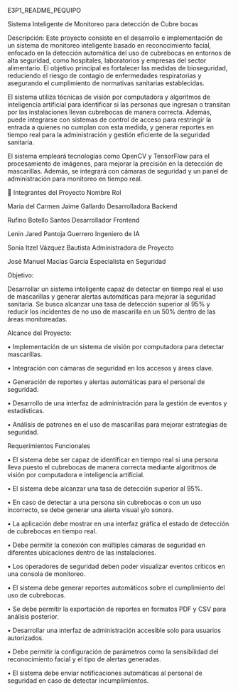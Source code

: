 E3P1_README_PEQUIPO

Sistema Inteligente de Monitoreo para detección de Cubre bocas

Descripción: Este proyecto consiste en el desarrollo e implementación de un sistema de monitoreo inteligente basado en reconocimiento facial, enfocado en la detección automática del uso de cubrebocas en entornos de alta seguridad, como hospitales, laboratorios y empresas del sector alimentario. El objetivo principal es fortalecer las medidas de bioseguridad, reduciendo el riesgo de contagio de enfermedades respiratorias y asegurando el cumplimiento de normativas sanitarias establecidas.

El sistema utiliza técnicas de visión por computadora y algoritmos de inteligencia artificial para identificar si las personas que ingresan o transitan por las instalaciones llevan cubrebocas de manera correcta. Además, puede integrarse con sistemas de control de acceso para restringir la entrada a quienes no cumplan con esta medida, y generar reportes en tiempo real para la administración y gestión eficiente de la seguridad sanitaria.

El sistema empleará tecnologías como OpenCV y TensorFlow para el procesamiento de imágenes, para mejorar la precisión en la detección de mascarillas. 
Además, se integrará con cámaras de seguridad y un panel de administración para monitoreo en tiempo real.

👥 Integrantes del Proyecto
Nombre	Rol

Maria del Carmen Jaime Gallardo	Desarrolladora Backend

Rufino Botello Santos	Desarrollador Frontend

Lenin Jared Pantoja Guerrero	Ingeniero de IA

Sonia Itzel Vázquez Bautista	Administradora de Proyecto

José Manuel Macías García	Especialista en Seguridad

Objetivo:

Desarrollar un sistema inteligente capaz de detectar en tiempo real el uso de mascarillas y generar alertas automáticas para mejorar la seguridad sanitaria. Se busca alcanzar una tasa de detección superior al 95% y reducir los incidentes de no uso de mascarilla en un 50% dentro de las áreas monitoreadas.

Alcance del Proyecto:

• Implementación de un sistema de visión por computadora para detectar mascarillas.

• Integración con cámaras de seguridad en los accesos y áreas clave.

• Generación de reportes y alertas automáticas para el personal de seguridad.

• Desarrollo de una interfaz de administración para la gestión de eventos y estadísticas.

• Análisis de patrones en el uso de mascarillas para mejorar estrategias de seguridad.

Requerimientos Funcionales

• El sistema debe ser capaz de identificar en tiempo real si una persona lleva puesto el cubrebocas de manera correcta mediante algoritmos de visión por computadora e inteligencia artificial.

• El sistema debe alcanzar una tasa de detección superior al 95%.

• En caso de detectar a una persona sin cubrebocas o con un uso incorrecto, se debe generar una alerta visual y/o sonora.

• La aplicación debe mostrar en una interfaz gráfica el estado de detección de cubrebocas en tiempo real.

• Debe permitir la conexión con múltiples cámaras de seguridad en diferentes ubicaciones dentro de las instalaciones.

• Los operadores de seguridad deben poder visualizar eventos críticos en una consola de monitoreo.

• El sistema debe generar reportes automáticos sobre el cumplimiento del uso de cubrebocas.

• Se debe permitir la exportación de reportes en formatos PDF y CSV para análisis posterior.

• Desarrollar una interfaz de administración accesible solo para usuarios autorizados.

• Debe permitir la configuración de parámetros como la sensibilidad del reconocimiento facial y el tipo de alertas generadas.

• El sistema debe enviar notificaciones automáticas al personal de seguridad en caso de detectar incumplimientos.

